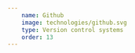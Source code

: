 ```yaml
---
    name: Github
    image: technologies/github.svg
    type: Version control systems
    order: 13
---
```

